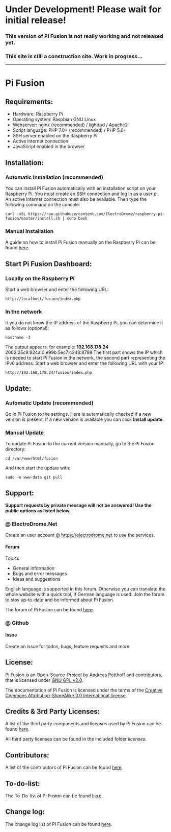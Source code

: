 # Under Development! Please wait for initial release!
### This version of Pi Fusion is not really working and not released yet.
### This site is still a construction site. Work in progress...
-------------------------------------------------------------
# Pi Fusion

## Requirements:
- Hardware: Raspberry Pi
- Operating system: Raspbian GNU Linux
- Webserver: nginx (recommended) / lighttpd / Apache2
- Script language: PHP 7.0+ (recommended) / PHP 5.6+ 
- SSH server enabled on the Raspberry Pi
- Active internet connection
- JavaScript enabled in the browser

## Installation:
### Automatic Installation (recommended)
You can install Pi Fusion automatically with an installation script on your Raspberry Pi. You must create an SSH connection and log in as a user pi. An active Internet connection must also be available. Then type the following command on the console:
```
curl -sSL https://raw.githubusercontent.com/ElectroDrome/raspberry-pi-fusion/master/install.sh | sudo bash
```
### Manual Installation
A guide on how to install Pi Fusion manually on the Raspberry Pi can be found [here](https://electrodrome.net/forum/rpi-pi-fusion-general-installation/242-manuelle-installation-von-pi-fusion).

## Start Pi Fusion Dashboard:
### Locally on the Raspberry Pi
Start a web browser and enter the following URL:
```
http://localhost/fusion/index.php
```
### In the network
If you do not know the IP address of the Raspberry Pi, you can determine it as follows (optional):
```
hostname -I
```
The output appears, for example: **192.168.178.24** 2002:25c9:924a:0:e99b:5ec7:c248:8798
The first part shows the IP which is needed to start Pi Fusion in the network, the second part representing the IPv6 address.
Start a web browser and enter the following URL with your IP:
``` 
http://192.168.178.24/fusion/index.php
```

## Update:
### Automatic Update (recommended)
Go in Pi Fusion to the settings. Here is automatically checked if a new version is present. If a new version is available you can click **Install update**.
### Manual Update
To update Pi Fusion to the current version manually, go to the Pi Fusion directory:
```
cd /var/www/html/fusion
```
And then start the update with:
```
sudo -u www-data git pull
```

## Support:
**Support requests by private message will not be answered! Use the public options as listed below.**
### @ ElectroDrome.Net
Create an user account @ https://electrodrome.net to use the services.
#### Forum
Topics
- General information
- Bugs and error messages
- Ideas and suggestions

English language is supported in this forum. Otherwise you can translate the whole website with a quick tool, if German language is used. Join the forum to stay up-to-date and be informed about Pi Fusion.

The forum of Pi Fusion can be found [here](https://electrodrome.net/forum/rpi-projekt-pi-fusion).
### @ Github
#### Issue
Create an issue for todos, bugs, feature requests and more.

## License:
Pi Fusion is an Open-Source-Project by Andreas Potthoff and contributors, that is licensed under [GNU GPL v2.0](https://www.gnu.org/licenses/gpl-2.0.en.html).

The documentation of Pi Fusion is licensed under the terms of the [Creative Commons Attribution-ShareAlike 3.0 International license](https://creativecommons.org/licenses/by-sa/3.0/).

## Credits & 3rd Party Licenses:
A list of the third party components and licenses used by Pi Fusion can be found [here](https://github.com/ElectroDrome/raspberry-pi-fusion/blob/master/3RD-PARTY-LICENSES.md).

All third party licenses can be found in the included folder _licenses_.

## Contributors:
A list of the contributors of Pi Fusion can be found [here](https://github.com/ElectroDrome/raspberry-pi-fusion/blob/master/CONTRIBUTORS.md).

## To-do-list:
The To-Do-list of Pi Fusion can be found [here](https://github.com/ElectroDrome/raspberry-pi-fusion/blob/master/TO-DO-LIST.md).

## Change log:
The change log list of Pi Fusion can be found [here](https://github.com/ElectroDrome/raspberry-pi-fusion/blob/master/CHANGELOG.md).

